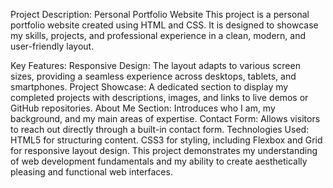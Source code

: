 Project Description: Personal Portfolio Website
This project is a personal portfolio website created using HTML and CSS. It is designed to showcase my skills, projects, and professional experience in a clean, modern, and user-friendly layout.

Key Features:
Responsive Design: The layout adapts to various screen sizes, providing a seamless experience across desktops, tablets, and smartphones.
Project Showcase: A dedicated section to display my completed projects with descriptions, images, and links to live demos or GitHub repositories.
About Me Section: Introduces who I am, my background, and my main areas of expertise.
Contact Form: Allows visitors to reach out directly through a built-in contact form.
Technologies Used:
HTML5 for structuring content.
CSS3 for styling, including Flexbox and Grid for responsive layout design.
This project demonstrates my understanding of web development fundamentals and my ability to create aesthetically pleasing and functional web interfaces.